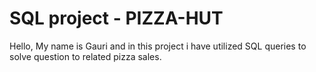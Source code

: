 # SQL project - PIZZA-HUT
Hello,
My name is Gauri and in this project i have utilized SQL
queries to solve question to related pizza sales.




